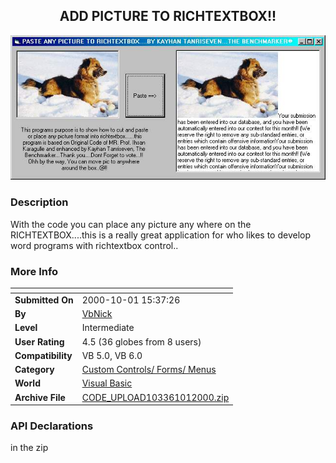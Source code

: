 ﻿<div align="center">

## ADD PICTURE TO RICHTEXTBOX\!\!

<img src="PIC20001011655269913.JPG">
</div>

### Description

With the code you can place any picture any where on the RICHTEXTBOX....this is a really great application for who likes to develop word programs with richtextbox control..
 
### More Info
 


<span>             |<span>
---                |---
**Submitted On**   |2000-10-01 15:37:26
**By**             |[VbNick](https://github.com/Planet-Source-Code/PSCIndex/blob/master/ByAuthor/vbnick.md)
**Level**          |Intermediate
**User Rating**    |4.5 (36 globes from 8 users)
**Compatibility**  |VB 5\.0, VB 6\.0
**Category**       |[Custom Controls/ Forms/  Menus](https://github.com/Planet-Source-Code/PSCIndex/blob/master/ByCategory/custom-controls-forms-menus__1-4.md)
**World**          |[Visual Basic](https://github.com/Planet-Source-Code/PSCIndex/blob/master/ByWorld/visual-basic.md)
**Archive File**   |[CODE\_UPLOAD103361012000\.zip](https://github.com/Planet-Source-Code/vbnick-add-picture-to-richtextbox__1-11815/archive/master.zip)

### API Declarations

in the zip





